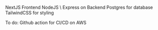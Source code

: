NextJS Frontend
NodeJS \ Express on Backend
Postgres for database
TailwindCSS for styling

To do:
Github action for CI/CD on AWS
